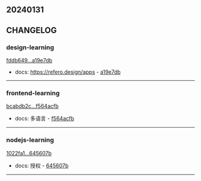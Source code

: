 ## 20240131

## CHANGELOG

### design-learning

[fddb649...a19e7db](https://github.com/zhbhun/design-learning/compare/fddb649...a19e7db)

* docs: https://refero.design/apps - [a19e7db](https://github.com/zhbhun/design-learning/commit/a19e7db80a53b49e2753f8a1e00dd7324093d28d)

---

### frontend-learning

[bcabdb2c...f564acfb](https://github.com/zhbhun/frontend-learning/compare/bcabdb2c...f564acfb)

* docs: 多语言 - [f564acfb](https://github.com/zhbhun/frontend-learning/commit/f564acfb52a9e18d52868365b583c598d3b0730a)

---

### nodejs-learning

[1022fa1...645607b](https://github.com/zhbhun/nodejs-learning/compare/1022fa1...645607b)

* docs: 授权 - [645607b](https://github.com/zhbhun/nodejs-learning/commit/645607b3d49b3a10f92c10c4a33fd702372b7623)

---


